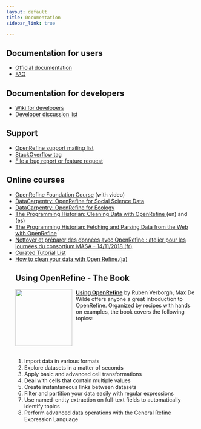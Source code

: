 ```yaml
---
layout: default
title: Documentation
sidebar_link: true

---
```



<div id="content">


  <h2 id="documentation-for-user">Documentation for users</h2>
<ul>
   <li><a href="https://github.com/OpenRefine/OpenRefine/wiki/">Official documentation</a></li>
  <li><a href="https://github.com/OpenRefine/OpenRefine/wiki/FAQ">FAQ</a></li>
</ul>

<h2 id="documentation-for-developers">Documentation for developers</h2>
<ul>
  <li><a href="https://github.com/OpenRefine/OpenRefine/wiki/Documentation-For-Developers">Wiki for developers</a></li>
  <li><a href="https://groups.google.com/forum/?fromgroups#!forum/openrefine-dev">Developer discussion list</a></li>
</ul>

<h2 id="support">Support</h2>
<ul>
  <li><a href="http://groups.google.com/group/openrefine/">OpenRefine support mailing list</a></li>
  <li><a href="https://stackoverflow.com/questions/tagged/openrefine">StackOverflow tag</a></li>
  <li><a href="https://github.com/OpenRefine/OpenRefine/issues?milestone=&amp;page=1&amp;state=open">File a bug report or feature request</a></li>
</ul>

<h2 id="datacarpentry">Online courses</h2>
<ul>
  <li><a href="https://courses.tranzf.org/course/view.php?id=18">OpenRefine Foundation Course</a> (with video)
  <li><a href="https://datacarpentry.org/openrefine-socialsci/">DataCarpentry: OpenRefine for Social Science Data</a></li>
  <li><a href="https://datacarpentry.org/OpenRefine-ecology-lesson/">DataCarpentry: OpenRefine for Ecology</a></li>
  <li><a href="https://programminghistorian.org/en/lessons/cleaning-data-with-openrefine">The Programming Historian: Cleaning Data with OpenRefine </a>(en) and (es)</li>
  <li><a href="https://programminghistorian.org/en/lessons/fetch-and-parse-data-with-openrefine">The Programming Historian: Fetching and Parsing Data from the Web with OpenRefine</a></li>
  <li><a href="https://msaby.gitlab.io/atelier-openrefine-MASA/">Nettoyer et préparer des données avec OpenRefine : atelier pour les journées du consortium MASA - 14/11/2018 (fr)</a></li>  
  <li><a href="https://github.com/OpenRefine/OpenRefine/wiki/External-Resources">Curated Tutorial List</a></li>  
  <li><a href="https://www.udemy.com/course/dvl-datarefine-openrefine/">How to clean your data with Open Refine.(ja)</a></li>  



<h2 id="using-openrefine---the-book">Using OpenRefine - The Book</h2>
<div style="float: left ; margin-right: 10px"><img src="https://raw.github.com/OpenRefine/openrefine.github.com/master/images/using-openrefine.jpg" width="150" /></div>

<p><strong><a href="http://www.packtpub.com/openrefine-guide-for-data-analysis-and-linking-dataset-to-the-web/book">Using OpenRefine</a></strong> by Ruben Verborgh, Max De Wilde offers anyone a great introduction to OpenRefine. Organized by recipes with hands on examples, the book covers the following topics:</p>
<br>
<br>
<br>
<br>
<ol>
  <li>Import data in various formats</li>
  <li>Explore datasets in a matter of seconds</li>
  <li>Apply basic and advanced cell transformations</li>
  <li>Deal with cells that contain multiple values</li>
  <li>Create instantaneous links between datasets</li>
  <li>Filter and partition your data easily with regular expressions</li>
  <li>Use named-entity extraction on full-text fields to automatically identify topics</li>
  <li>Perform advanced data operations with the General Refine Expression Language</li>
</ol>
